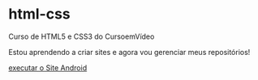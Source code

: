 # html-css
 Curso de HTML5 e CSS3 do CursoemVídeo

 Estou aprendendo a criar sites e agora vou gerenciar meus repositórios!

<a href= "https://reysonsillva.github.io/html-css/desafios/desafio-site-android/index.html">executar o Site Android</a>